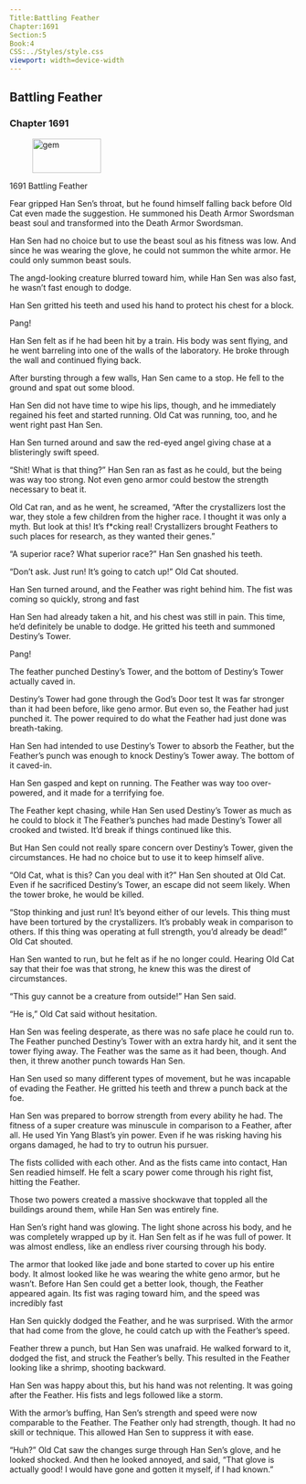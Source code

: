 ```yaml
---
Title:Battling Feather 
Chapter:1691 
Section:5 
Book:4 
CSS:../Styles/style.css 
viewport: width=device-width
---
```

  
## Battling Feather
### Chapter 1691
  
<figure>
	<img src="../Images/gem.gif" alt="gem" id="gem" width="120" height="60" />
</figure>
  

  
1691 Battling Feather

Fear gripped Han Sen’s throat, but he found himself falling back before Old Cat even made the suggestion. He summoned his Death Armor Swordsman beast soul and transformed into the Death Armor Swordsman.

Han Sen had no choice but to use the beast soul as his fitness was low. And since he was wearing the glove, he could not summon the white armor. He could only summon beast souls.

The angd-looking creature blurred toward him, while Han Sen was also fast, he wasn’t fast enough to dodge.

Han Sen gritted his teeth and used his hand to protect his chest for a block.

Pang!

Han Sen felt as if he had been hit by a train. His body was sent flying, and he went barreling into one of the walls of the laboratory. He broke through the wall and continued flying back.

After bursting through a few walls, Han Sen came to a stop. He fell to the ground and spat out some blood.

Han Sen did not have time to wipe his lips, though, and he immediately regained his feet and started running. Old Cat was running, too, and he went right past Han Sen.

Han Sen turned around and saw the red-eyed angel giving chase at a blisteringly swift speed.

“Shit! What is that thing?” Han Sen ran as fast as he could, but the being was way too strong. Not even geno armor could bestow the strength necessary to beat it.

Old Cat ran, and as he went, he screamed, “After the crystallizers lost the war, they stole a few children from the higher race. I thought it was only a myth. But look at this! It’s f*cking real! Crystallizers brought Feathers to such places for research, as they wanted their genes.”

“A superior race? What superior race?” Han Sen gnashed his teeth.

“Don’t ask. Just run! It’s going to catch up!” Old Cat shouted.

Han Sen turned around, and the Feather was right behind him. The fist was coming so quickly, strong and fast

Han Sen had already taken a hit, and his chest was still in pain. This time, he’d definitely be unable to dodge. He gritted his teeth and summoned Destiny’s Tower.

Pang!

The feather punched Destiny’s Tower, and the bottom of Destiny’s Tower actually caved in.

Destiny’s Tower had gone through the God’s Door test It was far stronger than it had been before, like geno armor. But even so, the Feather had just punched it. The power required to do what the Feather had just done was breath-taking.

Han Sen had intended to use Destiny’s Tower to absorb the Feather, but the Feather’s punch was enough to knock Destiny’s Tower away. The bottom of it caved-in.

Han Sen gasped and kept on running. The Feather was way too over-powered, and it made for a terrifying foe.

The Feather kept chasing, while Han Sen used Destiny’s Tower as much as he could to block it The Feather’s punches had made Destiny’s Tower all crooked and twisted. It’d break if things continued like this.

But Han Sen could not really spare concern over Destiny’s Tower, given the circumstances. He had no choice but to use it to keep himself alive.

“Old Cat, what is this? Can you deal with it?” Han Sen shouted at Old Cat. Even if he sacrificed Destiny’s Tower, an escape did not seem likely. When the tower broke, he would be killed.

“Stop thinking and just run! It’s beyond either of our levels. This thing must have been tortured by the crystallizers. It’s probably weak in comparison to others. If this thing was operating at full strength, you’d already be dead!” Old Cat shouted.

Han Sen wanted to run, but he felt as if he no longer could. Hearing Old Cat say that their foe was that strong, he knew this was the direst of circumstances.

“This guy cannot be a creature from outside!” Han Sen said.

“He is,” Old Cat said without hesitation.

Han Sen was feeling desperate, as there was no safe place he could run to. The Feather punched Destiny’s Tower with an extra hardy hit, and it sent the tower flying away. The Feather was the same as it had been, though. And then, it threw another punch towards Han Sen.

Han Sen used so many different types of movement, but he was incapable of evading the Feather. He gritted his teeth and threw a punch back at the foe.

Han Sen was prepared to borrow strength from every ability he had. The fitness of a super creature was minuscule in comparison to a Feather, after all. He used Yin Yang Blast’s yin power. Even if he was risking having his organs damaged, he had to try to outrun his pursuer.

The fists collided with each other. And as the fists came into contact, Han Sen readied himself. He felt a scary power come through his right fist, hitting the Feather.

Those two powers created a massive shockwave that toppled all the buildings around them, while Han Sen was entirely fine.

Han Sen’s right hand was glowing. The light shone across his body, and he was completely wrapped up by it. Han Sen felt as if he was full of power. It was almost endless, like an endless river coursing through his body.

The armor that looked like jade and bone started to cover up his entire body. It almost looked like he was wearing the white geno armor, but he wasn’t. Before Han Sen could get a better look, though, the Feather appeared again. Its fist was raging toward him, and the speed was incredibly fast

Han Sen quickly dodged the Feather, and he was surprised. With the armor that had come from the glove, he could catch up with the Feather’s speed.

Feather threw a punch, but Han Sen was unafraid. He walked forward to it, dodged the fist, and struck the Feather’s belly. This resulted in the Feather looking like a shrimp, shooting backward.

Han Sen was happy about this, but his hand was not relenting. It was going after the Feather. His fists and legs followed like a storm.

With the armor’s buffing, Han Sen’s strength and speed were now comparable to the Feather. The Feather only had strength, though. It had no skill or technique. This allowed Han Sen to suppress it with ease.

“Huh?” Old Cat saw the changes surge through Han Sen’s glove, and he looked shocked. And then he looked annoyed, and said, “That glove is actually good! I would have gone and gotten it myself, if I had known.”